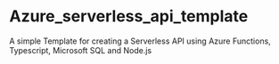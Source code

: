 # Azure_serverless_api_template

A simple Template for creating a Serverless API using Azure Functions, Typescript, Microsoft SQL and Node.js
